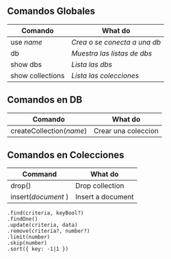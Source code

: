 ## Comandos Globales

| Comando | What do |
| --- | --- |
| use *name* | _Crea o se conecta a una db_
| db | _Muestra las listas de dbs_ |
| show dbs | _Lista las dbs_ |
| show collections | _Lista las colecciones_ |

## Comandos en DB
| Comando | What do |
| --- | --- |
| createCollection(*name*) | Crear una coleccion |


## Comandos en Colecciones
| Command | What do |
| --- | --- |
| drop() | Drop collection |
| insert(*document* ) | Insert a document |

```
.find(criteria, keyBool?)
.findOne()
.update(criteria, data)
.remove(criteria?, number?)
.limit(number)
.skip(number)
.sort({ key: -1|1 })
```
